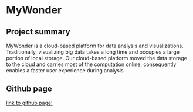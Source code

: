 # MyWonder
## Project summary  
MyWonder is a cloud-based platform for data anslysis and visualizations. Traditionally, visualizing big data takes a long time and occupies a large portion of local storage. Our cloud-based platform moved the data storage to the cloud and carries most of the computation online, consequently enables a faster user experience during analysis. 
## Github page  
[link to github page!](https://ruohanryan.github.io/MyWonder/)
